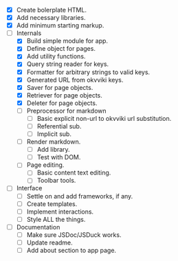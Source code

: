 - [x]	Create bolerplate HTML.
- [x]	Add necessary libraries.
- [x]	Add minimum starting markup.
- [ ]   Internals
    - [x]	Build simple module for app.
    - [x]   Define object for pages.
    - [x]   Add utility functions.
    - [x]   Query string reader for keys.
    - [x]	Formatter for arbitrary strings to valid keys.
    - [x]   Generated URL from okvviki keys.
    - [x]	Saver for page objects.
    - [x]	Retriever for page objects.
    - [x]	Deleter for page objects.
    - [ ]	Preprocessor for markdown
        - [ ]	Basic explicit non-url to okvviki url substitution.
        - [ ]	Referential sub.
        - [ ]	Implicit sub.
    - [ ]   Render markdown.
        - [ ]   Add library.
        - [ ]   Test with DOM.
    - [ ]   Page editing.
        - [ ]   Basic content text editing.
        - [ ]   Toolbar tools.
- [ ]   Interface
    - [ ]   Settle on and add frameworks, if any.
    - [ ]   Create templates.
    - [ ]   Implement interactions.
    - [ ]   Style ALL the things.
- [ ]   Documentation
    - [ ]   Make sure JSDoc/JSDuck works.
    - [ ]   Update readme.
    - [ ]   Add about section to app page.